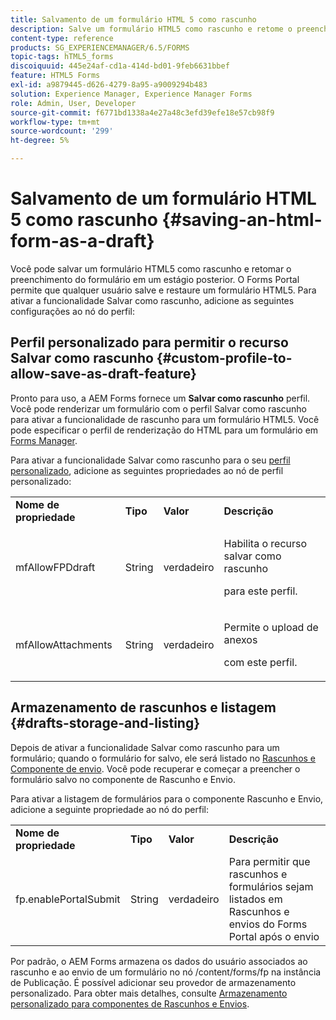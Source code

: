```yaml
---
title: Salvamento de um formulário HTML 5 como rascunho
description: Salve um formulário HTML5 como rascunho e retome o preenchimento do formulário em um estágio posterior.
content-type: reference
products: SG_EXPERIENCEMANAGER/6.5/FORMS
topic-tags: hTML5_forms
discoiquuid: 445e24af-cd1a-414d-bd01-9feb6631bbef
feature: HTML5 Forms
exl-id: a9879445-d626-4279-8a95-a9009294b483
solution: Experience Manager, Experience Manager Forms
role: Admin, User, Developer
source-git-commit: f6771bd1338a4e27a48c3efd39efe18e57cb98f9
workflow-type: tm+mt
source-wordcount: '299'
ht-degree: 5%

---
```


# Salvamento de um formulário HTML 5 como rascunho {#saving-an-html-form-as-a-draft}

Você pode salvar um formulário HTML5 como rascunho e retomar o preenchimento do formulário em um estágio posterior. O Forms Portal permite que qualquer usuário salve e restaure um formulário HTML5. Para ativar a funcionalidade Salvar como rascunho, adicione as seguintes configurações ao nó do perfil:

## Perfil personalizado para permitir o recurso Salvar como rascunho {#custom-profile-to-allow-save-as-draft-feature}

Pronto para uso, a AEM Forms fornece um **Salvar como rascunho** perfil. Você pode renderizar um formulário com o perfil Salvar como rascunho para ativar a funcionalidade de rascunho para um formulário HTML5. Você pode especificar o perfil de renderização do HTML para um formulário em [Forms Manager](/help/forms/using/introduction-managing-forms.md).

Para ativar a funcionalidade Salvar como rascunho para o seu [perfil personalizado](/help/forms/using/custom-profile.md), adicione as seguintes propriedades ao nó de perfil personalizado:

<table>
 <tbody>
  <tr>
   <td><strong>Nome de propriedade</strong></td>
   <td><strong>Tipo</strong></td>
   <td><strong>Valor</strong></td>
   <td><strong>Descrição</strong></td>
  </tr>
  <tr>
   <td>mfAllowFPDdraft</td>
   <td>String</td>
   <td>verdadeiro</td>
   <td><p>Habilita o recurso salvar como rascunho</p> <p>para este perfil.</p> </td>
  </tr>
  <tr>
   <td>mfAllowAttachments</td>
   <td>String</td>
   <td>verdadeiro</td>
   <td><p>Permite o upload de anexos</p> <p>com este perfil.</p> </td>
  </tr>
 </tbody>
</table>

## Armazenamento de rascunhos e listagem {#drafts-storage-and-listing}

Depois de ativar a funcionalidade Salvar como rascunho para um formulário; quando o formulário for salvo, ele será listado no [Rascunhos e Componente de envio](/help/forms/using/draft-submission-component.md). Você pode recuperar e começar a preencher o formulário salvo no componente de Rascunho e Envio.

Para ativar a listagem de formulários para o componente Rascunho e Envio, adicione a seguinte propriedade ao nó do perfil:

<table>
 <tbody>
  <tr>
   <td><strong>Nome de propriedade</strong></td>
   <td><strong>Tipo</strong></td>
   <td><strong>Valor</strong></td>
   <td><strong>Descrição</strong></td>
  </tr>
  <tr>
   <td>fp.enablePortalSubmit</td>
   <td>String</td>
   <td>verdadeiro</td>
   <td>Para permitir que rascunhos e formulários sejam listados em<br /> Rascunhos e envios do Forms Portal após o envio</td>
  </tr>
 </tbody>
</table>

Por padrão, o AEM Forms armazena os dados do usuário associados ao rascunho e ao envio de um formulário no nó /content/forms/fp na instância de Publicação. É possível adicionar seu provedor de armazenamento personalizado. Para obter mais detalhes, consulte [Armazenamento personalizado para componentes de Rascunhos e Envios](/help/forms/using/adding-custom-storage-provider-forms.md).

